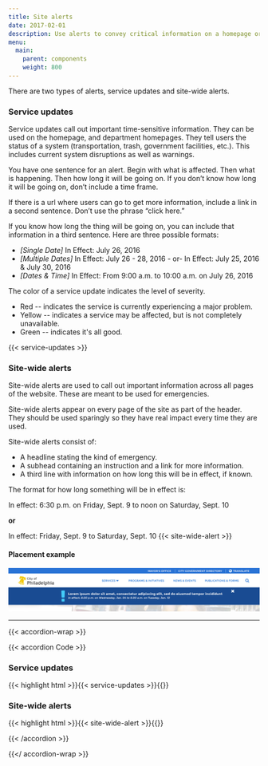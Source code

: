 ```yaml
---
title: Site alerts
date: 2017-02-01
description: Use alerts to convey critical information on a homepage or site-wide.
menu:
  main:
    parent: components
    weight: 800
---
```


There are two types of alerts, service updates and site-wide alerts.



### Service updates
Service updates call out important time-sensitive information. They can be used on the homepage, and department homepages. They tell users the status of a system (transportation, trash, government facilities, etc.). This includes current system disruptions as well as warnings.

You have one sentence for an alert. Begin with what is affected. Then what is happening. Then how long it will be going on. If you don’t know how long it will be going on, don’t include a time frame.

If there is a url where users can go to get more information, include a link in a second sentence. Don’t use the phrase “click here.”

If you know how long the thing will be going on, you can include that information in a third sentence. Here are three possible formats:

 * *[Single Date]* In Effect: July 26, 2016
 * *[Multiple Dates]* In Effect: July 26 - 28, 2016 - or- In Effect: July 25, 2016 & July 30, 2016
 * *[Dates & Time]* In Effect: From 9:00 a.m. to 10:00 a.m. on July 26, 2016

The color of a service update indicates the level of severity.

* Red -- indicates the service is currently experiencing a major problem.
* Yellow -- indicates a service may be affected, but is not completely unavailable.
* Green -- indicates it's all good.

{{< service-updates >}}

### Site-wide alerts
Site-wide alerts are used to call out important information across all pages of the website. These are meant to be used for emergencies.

Site-wide alerts appear on every page of the site as part of the header. They should be used sparingly so they have real impact every time they are used.

Site-wide alerts consist of:

 * A headline stating the kind of emergency.
 * A subhead containing an instruction and a link for more information.
 * A third line with information on how long this will be in effect, if known.

The format for how long something will be in effect is:

In effect: 6:30 p.m. on Friday, Sept. 9 to noon on Saturday, Sept. 10

**or**

In effect: Friday, Sept. 9 to Saturday, Sept. 10
{{< site-wide-alert >}}

#### Placement example
![Site-wide alert placement example](/img/components/site-wide-alert-example.jpg)

---

{{< accordion-wrap >}}

{{< accordion Code >}}
  <h3>Service updates</h3>
  {{< highlight html >}}{{< service-updates >}}{{</ highlight >}}

  <h3>Site-wide alerts</h3>
  {{< highlight html >}}{{< site-wide-alert >}}{{</ highlight >}}

{{< /accordion >}}

{{</ accordion-wrap >}}

